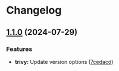 # Changelog

## [1.1.0](https://github.com/itsmechlark/features/compare/trivy-v1.0.0...trivy-v1.1.0) (2024-07-29)


### Features

* **trivy:** Update version options ([7cedacd](https://github.com/itsmechlark/features/commit/7cedacd2cd7ee1da3178e18d98989af3fa08c9f5))
